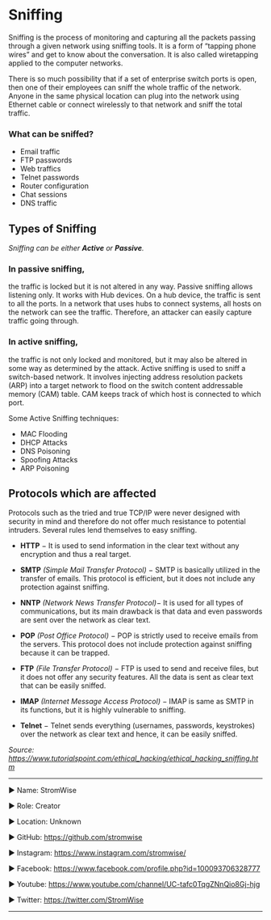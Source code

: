 # Sniffing
Sniffing is the process of monitoring and capturing all the packets passing through a given network using sniffing tools. It is a form of “tapping phone wires” and get to know about the conversation. It is also called wiretapping applied to the computer networks.



There is so much possibility that if a set of enterprise switch ports is open, then one of their employees can sniff the whole traffic of the network. Anyone in the same physical location can plug into the network using Ethernet cable or connect wirelessly to that network and sniff the total traffic.

### What can be sniffed?
* Email traffic
* FTP passwords
* Web traffics
* Telnet passwords
* Router configuration
* Chat sessions
* DNS traffic

## Types of Sniffing

_Sniffing can be either **Active** or **Passive**._

### In passive sniffing,
the traffic is locked but it is not altered in any way. Passive sniffing allows listening only. It works with Hub devices. On a hub device, the traffic is sent to all the ports. In a network that uses hubs to connect systems, all hosts on the network can see the traffic. Therefore, an attacker can easily capture traffic going through.

### In active sniffing,
the traffic is not only locked and monitored, but it may also be altered in some way as determined by the attack. Active sniffing is used to sniff a switch-based network. It involves injecting address resolution packets (ARP) into a target network to flood on the switch content addressable memory (CAM) table. CAM keeps track of which host is connected to which port.

Some Active Sniffing techniques:

* MAC Flooding
* DHCP Attacks
* DNS Poisoning
* Spoofing Attacks
* ARP Poisoning

## Protocols which are affected

Protocols such as the tried and true TCP/IP were never designed with security in mind and therefore do not offer much resistance to potential intruders. Several rules lend themselves to easy sniffing.

* **HTTP** − It is used to send information in the clear text without any encryption and thus a real target.

* **SMTP** _(Simple Mail Transfer Protocol)_ − SMTP is basically utilized in the transfer of emails. This protocol is efficient, but it does not include any protection against sniffing.

* **NNTP** _(Network News Transfer Protocol)_− It is used for all types of communications, but its main drawback is that data and even passwords are sent over the network as clear text.

* **POP** _(Post Office Protocol)_ − POP is strictly used to receive emails from the servers. This protocol does not include protection against sniffing because it can be trapped.

* **FTP** _(File Transfer Protocol)_ − FTP is used to send and receive files, but it does not offer any security features. All the data is sent as clear text that can be easily sniffed.

* **IMAP** _(Internet Message Access Protocol)_ − IMAP is same as SMTP in its functions, but it is highly vulnerable to sniffing.

* **Telnet** − Telnet sends everything (usernames, passwords, keystrokes) over the network as clear text and hence, it can be easily sniffed.

_Source: https://www.tutorialspoint.com/ethical_hacking/ethical_hacking_sniffing.htm_







____________________________________________________________________________________________________________________________________________
▶ Name: StromWise

▶ Role: Creator

▶ Location: Unknown

▶ GitHub: https://github.com/stromwise 

▶ Instagram: https://www.instagram.com/stromwise/ 

▶ Facebook: https://www.facebook.com/profile.php?id=100093706328777

▶ Youtube: https://www.youtube.com/channel/UC-tafc0TqgZNnQio8Gj-hjg 

▶ Twitter: https://twitter.com/StromWise 
____________________________________________________________________________________________________________________________________________


